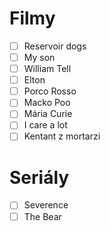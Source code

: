 # Filmy
- [ ] Reservoir dogs
- [ ] My son
- [ ] William Tell
- [ ] Elton
- [ ] Porco Rosso
- [ ] Macko Poo
- [ ] Mária Curie
- [ ] I care a lot
- [ ] Kentant z mortarzi
# Seriály
- [ ] Severence
- [ ] The Bear